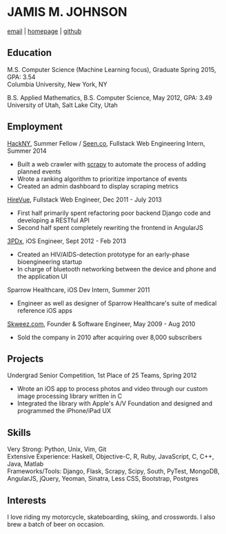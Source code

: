 # JAMIS M. JOHNSON
[email](mailto:jamismanwaring@gmail.com) | [homepage](http://www.jamis.co/#/) | [github](https://github.com/jamiis)

## Education
M.S. Computer Science (Machine Learning focus), Graduate Spring 2015, GPA: 3.54  
Columbia University, New York, NY  

B.S. Applied Mathematics, B.S. Computer Science, May 2012, GPA: 3.49  
University of Utah, Salt Lake City, Utah

## Employment
[HackNY](http://hackny.org/a/2014/07/hackny-2014-fellowship-demofest-and-class-announcement/), Summer Fellow / [Seen.co](http://seen.co/), Fullstack Web Engineering Intern, Summer 2014  
- Built a web crawler with [scrapy](http://scrapy.org/) to automate the process of adding planned events  
- Wrote a ranking algorithm to prioritize importance of events  
- Created an admin dashboard to display scraping metrics  

[HireVue](http://hirevue.com/), Fullstack Web Engineer, Dec 2011 - July 2013  
- First half primarily spent refactoring poor backend Django code and developing a RESTful API  
- Second half spent completely rewriting the frontend in AngularJS  

[3PDx](http://www.3pdx.com/), iOS Engineer, Sept 2012 - Feb 2013  
- Created an HIV/AIDS-detection prototype for an early-phase bioengineering startup  
- In charge of bluetooth networking between the device and phone and the application UI  

Sparrow Healthcare, iOS Dev Intern, Summer 2011  
- Engineer as well as designer of Sparrow Healthcare's suite of medical reference iOS apps  

[Skweez.com](http://skweez.com/), Founder & Software Engineer, May 2009 - Aug 2010  
- Sold the company in 2010 after acquiring over 8,000 subscribers  

## Projects
Undergrad Senior Competition, 1st Place of 25 Teams, Spring 2012  
- Wrote an iOS app to process photos and video through our custom image processing library written in C  
- Integrated the library with Apple's A/V Foundation and designed and programmed the iPhone/iPad UX  

## Skills
Very Strong: Python, Unix, Vim, Git  
Extensive Experience: Haskell, Objective-C, R, Ruby, JavaScript, C, C++, Java, Matlab  
Frameworks/Tools: Django, Flask, Scrapy, Scipy, South, PyTest, MongoDB, AngularJS, jQuery, Yeoman, Sinatra, Less CSS, Bootstrap, Postgres  

## Interests
I love riding my motorcycle, skateboarding, skiing, and crosswords. I also brew a batch of beer on occasion.  
